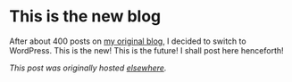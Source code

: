 # This is the new blog


After about 400 posts on <a href="http://planspace.blogspot.com/">my original blog</a>, I decided to switch to WordPress. This is the new! This is the future! I shall post here henceforth!



*This post was originally hosted [elsewhere](https://planspacedotorg.wordpress.com/2013/01/21/this-is-the-new-blog/).*
